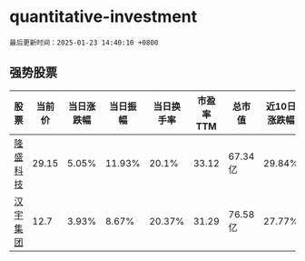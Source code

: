 # quantitative-investment

`最后更新时间：2025-01-23 14:40:10 +0800`

## 强势股票

|股票|当前价|当日涨跌幅|当日振幅|当日换手率|市盈率TTM|总市值|近10日涨跌幅|
|----|----|----|----|----|----|----|----|
|[隆盛科技](https://xueqiu.com/S/SZ300680)|29.15|5.05%|11.93%|20.1%|33.12|67.34亿|29.84%|
|[汉宇集团](https://xueqiu.com/S/SZ300403)|12.7|3.93%|8.67%|20.37%|31.29|76.58亿|27.77%|
